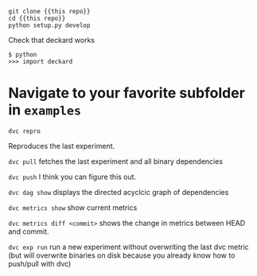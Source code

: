 ```git clone {{this repo}}```  
```cd {{this repo}}```  
```python setup.py develop```  


Check that deckard works

```$ python```  
```>>> import deckard```  

# Navigate to your favorite subfolder in `examples`

```dvc repro``` 

Reproduces the last experiment.

```dvc pull``` 
fetches the last experiment and all binary dependencies

```dvc push``` I think you can figure this out.

```dvc dag show``` 
displays the directed acyclcic graph of dependencies

```dvc metrics show``` 
show current metrics

```dvc metrics diff <commit>``` 
shows the change in metrics between HEAD and commit. 

```dvc exp run```
run a new experiment without overwriting the last dvc metric (but will overwrite binaries on disk because you already know how to push/pull with dvc)
